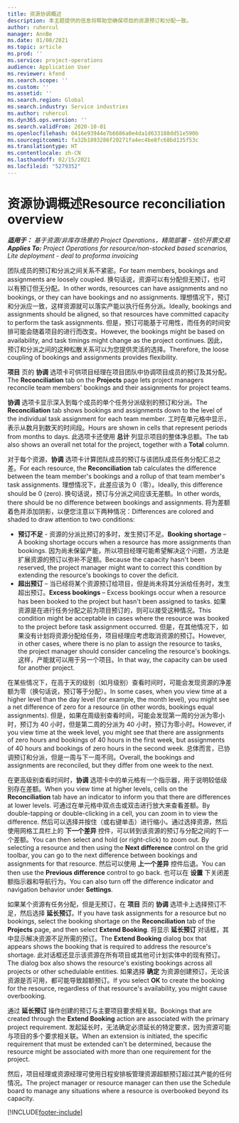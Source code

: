 ```yaml
---
title: 资源协调概述
description: 本主题提供的信息将帮助您确保项目的资源预订和分配一致。
author: ruhercul
manager: AnnBe
ms.date: 01/08/2021
ms.topic: article
ms.prod: ''
ms.service: project-operations
audience: Application User
ms.reviewer: kfend
ms.search.scope: ''
ms.custom: ''
ms.assetid: ''
ms.search.region: Global
ms.search.industry: Service industries
ms.author: ruhercul
ms.dyn365.ops.version: ''
ms.search.validFrom: 2020-10-01
ms.openlocfilehash: 0416e93944e7b6686a0e4da1d633188dd51e590b
ms.sourcegitcommit: fa32b1893286f20271fa4ec4be8fc68bd135f53c
ms.translationtype: HT
ms.contentlocale: zh-CN
ms.lasthandoff: 02/15/2021
ms.locfileid: "5279352"
---
```

# <a name="resource-reconciliation-overview"></a><span data-ttu-id="0cb39-103">资源协调概述</span><span class="sxs-lookup"><span data-stu-id="0cb39-103">Resource reconciliation overview</span></span>

<span data-ttu-id="0cb39-104">_**适用于：** 基于资源/非库存场景的 Project Operations，精简部署 - 估价开票交易_</span><span class="sxs-lookup"><span data-stu-id="0cb39-104">_**Applies To:** Project Operations for resource/non-stocked based scenarios, Lite deployment - deal to proforma invoicing_</span></span>

<span data-ttu-id="0cb39-105">团队成员的预订和分派之间关系不紧密。</span><span class="sxs-lookup"><span data-stu-id="0cb39-105">For team members, bookings and assignments are loosely coupled.</span></span> <span data-ttu-id="0cb39-106">换句话说，资源可以有分配但无预订，也可以有预订但无分配。</span><span class="sxs-lookup"><span data-stu-id="0cb39-106">In other words, resources can have assignments and no bookings, or they can have bookings and no assignments.</span></span> <span data-ttu-id="0cb39-107">理想情况下，预订和分派应一致，这样资源就可以落实产能以执行任务分派。</span><span class="sxs-lookup"><span data-stu-id="0cb39-107">Ideally, bookings and assignments should be aligned, so that resources have committed capacity to perform the task assignments.</span></span> <span data-ttu-id="0cb39-108">但是，预订可能基于可用性，而任务的时间安排可能会随着项目的进行而改变。</span><span class="sxs-lookup"><span data-stu-id="0cb39-108">However, the bookings might be based on availability, and task timings might change as the project continues.</span></span> <span data-ttu-id="0cb39-109">因此，预订和分派之间的这种松散关系可以为您提供灵活的选择。</span><span class="sxs-lookup"><span data-stu-id="0cb39-109">Therefore, the loose coupling of bookings and assignments provides flexibility.</span></span>

<span data-ttu-id="0cb39-110">**项目** 页的 **协调** 选项卡可供项目经理在项目团队中协调项目成员的预订及其分配。</span><span class="sxs-lookup"><span data-stu-id="0cb39-110">The **Reconciliation** tab on the **Projects** page lets project managers reconcile team members' bookings and their assignments for project teams.</span></span>

<span data-ttu-id="0cb39-111">**协调** 选项卡显示深入到每个成员的单个任务分派级别的预订和分派。</span><span class="sxs-lookup"><span data-stu-id="0cb39-111">The **Reconciliation** tab shows bookings and assignments down to the level of the individual task assignment for each team member.</span></span> <span data-ttu-id="0cb39-112">工时在单元格中显示，表示从数月到数天的时间段。</span><span class="sxs-lookup"><span data-stu-id="0cb39-112">Hours are shown in cells that represent periods from months to days.</span></span> <span data-ttu-id="0cb39-113">此选项卡还使用 **总计** 列显示项目的整体净总额。</span><span class="sxs-lookup"><span data-stu-id="0cb39-113">The tab also shows an overall net total for the project, together with a **Total** column.</span></span>

<span data-ttu-id="0cb39-114">对于每个资源，**协调** 选项卡计算团队成员的预订与该团队成员任务分配汇总之差。</span><span class="sxs-lookup"><span data-stu-id="0cb39-114">For each resource, the **Reconciliation** tab calculates the difference between the team member's bookings and a rollup of that team member's task assignments.</span></span> <span data-ttu-id="0cb39-115">理想情况下，此差应该为 0（零）。</span><span class="sxs-lookup"><span data-stu-id="0cb39-115">Ideally, this difference should be 0 (zero).</span></span> <span data-ttu-id="0cb39-116">换句话说，预订与分派之间应该无差额。</span><span class="sxs-lookup"><span data-stu-id="0cb39-116">In other words, there should be no difference between bookings and assignments.</span></span> <span data-ttu-id="0cb39-117">将为差额着色并添加阴影，以便您注意以下两种情况：</span><span class="sxs-lookup"><span data-stu-id="0cb39-117">Differences are colored and shaded to draw attention to two conditions:</span></span>

- <span data-ttu-id="0cb39-118">**预订不足** - 资源的分派比预订的多时，发生预订不足。</span><span class="sxs-lookup"><span data-stu-id="0cb39-118">**Booking shortage** – A booking shortage occurs when a resource has more assignments than bookings.</span></span> <span data-ttu-id="0cb39-119">因为尚未保留产能，所以项目经理可能希望解决这个问题，方法是扩展资源的预订以弥补不足额。</span><span class="sxs-lookup"><span data-stu-id="0cb39-119">Because the capacity hasn't been reserved, the project manager might want to correct this condition by extending the resource's bookings to cover the deficit.</span></span>
- <span data-ttu-id="0cb39-120">**超出预订** – 当已经将某个资源预订给项目，但是尚未将其分派给任务时，发生超出预订。</span><span class="sxs-lookup"><span data-stu-id="0cb39-120">**Excess bookings** – Excess bookings occur when a resource has been booked to the project but hasn't been assigned to tasks.</span></span> <span data-ttu-id="0cb39-121">如果资源是在进行任务分配之前为项目预订的，则可以接受这种情况。</span><span class="sxs-lookup"><span data-stu-id="0cb39-121">This condition might be acceptable in cases where the resource was booked to the project before task assignment occurred.</span></span> <span data-ttu-id="0cb39-122">但是，在其他情况下，如果没有计划将资源分配给任务，项目经理应考虑取消资源的预订。</span><span class="sxs-lookup"><span data-stu-id="0cb39-122">However, in other cases, where there is no plan to assign the resource to tasks, the project manager should consider canceling the resource's bookings.</span></span> <span data-ttu-id="0cb39-123">这样，产能就可以用于另一个项目。</span><span class="sxs-lookup"><span data-stu-id="0cb39-123">In that way, the capacity can be used for another project.</span></span>

<span data-ttu-id="0cb39-124">在某些情况下，在高于天的级别（如月级别）查看时间时，可能会发现资源的净差额为零（换句话说，预订等于分配）。</span><span class="sxs-lookup"><span data-stu-id="0cb39-124">In some cases, when you view time at a higher level than the day level (for example, the month level), you might see a net difference of zero for a resource (in other words, bookings equal assignments).</span></span> <span data-ttu-id="0cb39-125">但是，如果在周级别查看时间，可能会发现第一周的分派为零小时，预订为 40 小时，但是第二周的分派为 40 小时，预订为零小时。</span><span class="sxs-lookup"><span data-stu-id="0cb39-125">However, if you view time at the week level, you might see that there are assignments of zero hours and bookings of 40 hours in the first week, but assignments of 40 hours and bookings of zero hours in the second week.</span></span> <span data-ttu-id="0cb39-126">总体而言，已协调预订和分派，但是一周与下一周不同。</span><span class="sxs-lookup"><span data-stu-id="0cb39-126">Overall, the bookings and assignments are reconciled, but they differ from one week to the next.</span></span>

<span data-ttu-id="0cb39-127">在更高级别查看时间时，**协调** 选项卡中的单元格有一个指示器，用于说明较低级别存在差额。</span><span class="sxs-lookup"><span data-stu-id="0cb39-127">When you view time at higher levels, cells on the **Reconciliation** tab have an indicator to inform you that there are differences at lower levels.</span></span> <span data-ttu-id="0cb39-128">可通过在单元格中双点击或双击进行放大来查看差额。</span><span class="sxs-lookup"><span data-stu-id="0cb39-128">By double-tapping or double-clicking in a cell, you can zoom in to view the difference.</span></span> <span data-ttu-id="0cb39-129">然后可以选择并按住（或右键单击）进行缩小。通过选择资源，然后使用网格工具栏上的 **下一个差异** 控件，可以转到该资源的预订与分配之间的下一个差额。</span><span class="sxs-lookup"><span data-stu-id="0cb39-129">You can then select and hold (or right-click) to zoom out. By selecting a resource and then using the **Next difference** control on the grid toolbar, you can go to the next difference between bookings and assignments for that resource.</span></span> <span data-ttu-id="0cb39-130">然后可以使用 **上一个差异** 控件后退。</span><span class="sxs-lookup"><span data-stu-id="0cb39-130">You can then use the **Previous difference** control to go back.</span></span> <span data-ttu-id="0cb39-131">也可以在 **设置** 下关闭差额指示器和导航行为。</span><span class="sxs-lookup"><span data-stu-id="0cb39-131">You can also turn off the difference indicator and navigation behavior under **Settings**.</span></span>

<span data-ttu-id="0cb39-132">如果某个资源有任务分配，但是无预订，在 **项目** 页的 **协调** 选项卡上选择预订不足，然后选择 **延长预订**。</span><span class="sxs-lookup"><span data-stu-id="0cb39-132">If you have task assignments for a resource but no bookings, select the booking shortage on the **Reconciliation** tab of the **Projects** page, and then select **Extend Booking**.</span></span> <span data-ttu-id="0cb39-133">将显示 **延长预订** 对话框，其中显示解决资源不足所需的预订。</span><span class="sxs-lookup"><span data-stu-id="0cb39-133">The **Extend Booking** dialog box that appears shows the booking that is required to address the resource's shortage.</span></span> <span data-ttu-id="0cb39-134">此对话框还显示该资源在所有项目或其他可计划实体中的现有预订。</span><span class="sxs-lookup"><span data-stu-id="0cb39-134">The dialog box also shows the resource's existing bookings across all projects or other schedulable entities.</span></span> <span data-ttu-id="0cb39-135">如果选择 **确定** 为资源创建预订，无论该资源是否可用，都可能导致超额预订。</span><span class="sxs-lookup"><span data-stu-id="0cb39-135">If you select **OK** to create the booking for the resource, regardless of that resource's availability, you might cause overbooking.</span></span>

<span data-ttu-id="0cb39-136">通过 **延长预订** 操作创建的预订与主要项目要求相关联。</span><span class="sxs-lookup"><span data-stu-id="0cb39-136">Bookings that are created through the **Extend Booking** action are associated with the primary project requirement.</span></span> <span data-ttu-id="0cb39-137">发起延长时，无法确定必须延长的特定要求，因为资源可能与项目的多个要求相关联。</span><span class="sxs-lookup"><span data-stu-id="0cb39-137">When an extension is initiated, the specific requirement that must be extended can't be determined, because the resource might be associated with more than one requirement for the project.</span></span>

<span data-ttu-id="0cb39-138">然后，项目经理或资源经理可使用日程安排板管理资源超额预订超过其产能的任何情况。</span><span class="sxs-lookup"><span data-stu-id="0cb39-138">The project manager or resource manager can then use the Schedule board to manage any situations where a resource is overbooked beyond its capacity.</span></span>


[!INCLUDE[footer-include](../includes/footer-banner.md)]